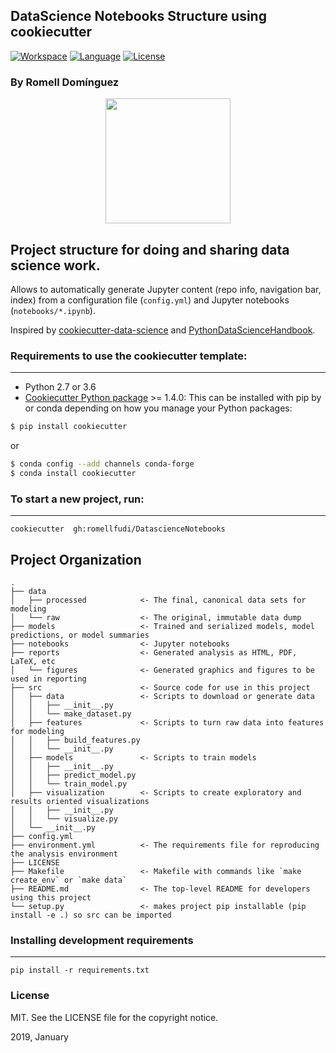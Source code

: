 ## DataScience Notebooks Structure using cookiecutter

[![Workspace](https://img.shields.io/badge/Jupyter-lab-orange.svg)](https://github.com/jupyterlab/jupyterlab)
[![Language](https://img.shields.io/badge/python-2.7%20|%203.6-blue.svg)](https://wiki.python.org/moin/Documentation)
[![License](https://img.shields.io/badge/license-MIT-blue.svg)](https://github.com/romellfudi/DatascienceNotebooks/blob/master/LICENSE)

### By Romell Domínguez
[![](https://raw.githubusercontent.com/romellfudi/assets/master/favicon.ico#favico)](https://www.romellfudi.com/)

## Project structure for doing and sharing data science work.

Allows to automatically generate Jupyter content (repo info, navigation bar, index) from a configuration file (`config.yml`) and Jupyter notebooks (`notebooks/*.ipynb`).

Inspired by [cookiecutter-data-science](https://github.com/drivendata/cookiecutter-data-science) and [PythonDataScienceHandbook](https://github.com/jakevdp/PythonDataScienceHandbook).

### Requirements to use the cookiecutter template:
-----------
 - Python 2.7 or 3.6
 - [Cookiecutter Python package](http://cookiecutter.readthedocs.org/en/latest/installation.html) >= 1.4.0: This can be installed with pip by or conda depending on how you manage your Python packages:

``` bash
$ pip install cookiecutter
```

or

``` bash
$ conda config --add channels conda-forge
$ conda install cookiecutter
```


### To start a new project, run:
------------

    cookiecutter  gh:romellfudi/DatascienceNotebooks

##  Project Organization

```
.
├── data
│   ├── processed            <- The final, canonical data sets for modeling
│   └── raw                  <- The original, immutable data dump
├── models                   <- Trained and serialized models, model predictions, or model summaries
├── notebooks                <- Jupyter notebooks
├── reports                  <- Generated analysis as HTML, PDF, LaTeX, etc
│   └── figures              <- Generated graphics and figures to be used in reporting
├── src                      <- Source code for use in this project
│   ├── data                 <- Scripts to download or generate data
│   │   ├── __init__.py
│   │   └── make_dataset.py
│   ├── features             <- Scripts to turn raw data into features for modeling
│   │   ├── build_features.py
│   │   └── __init__.py
│   ├── models               <- Scripts to train models
│   │   ├── __init__.py
│   │   ├── predict_model.py
│   │   └── train_model.py
│   ├── visualization        <- Scripts to create exploratory and results oriented visualizations
│   │   ├── __init__.py
│   │   └── visualize.py
│   └── __init__.py
├── config.yml
├── environment.yml          <- The requirements file for reproducing the analysis environment
├── LICENSE
├── Makefile                 <- Makefile with commands like `make create_env` or `make data`
├── README.md                <- The top-level README for developers using this project
└── setup.py                 <- makes project pip installable (pip install -e .) so src can be imported

```

### Installing development requirements
------------

    pip install -r requirements.txt

### License
MIT. See the LICENSE file for the copyright notice.

2019, January

<style>
img[src*='#favico'] { 
    width:200px;
    display: block;
    margin: auto;
}
</style>